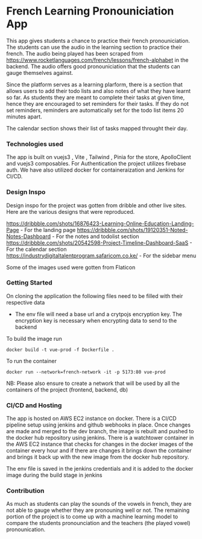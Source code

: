 # French Learning Pronouniciation App

This app gives students a chance to practice their french pronouniciation. The students can use the audio in the learning section to practice their french. The audio being played has been scraped from https://www.rocketlanguages.com/french/lessons/french-alphabet in the backend. The audio offers good pronouniciation that the students can gauge themselves against.

Since the platform serves as a learning plarform, there is a section that allows users to add their todo lists and also notes of what they have learnt so far. As students they are meant to complete their tasks at given time, hence they are encouraged to set reminders for their tasks. If they do not set reminders, reminders are automatically set for the todo list items 20 minutes apart.

The calendar section shows their list of tasks mapped throught their day.

### Technologies used

The app is built on vuejs3 , Vite , Tailwind , Pinia for the store, ApolloClient and vuejs3 composables.
For Authentication the project utilizes firebase auth.
We have also utilized docker for containeraization and Jenkins for CI/CD.

### Design Inspo

Design inspo for the project was gotten from dribble and other live sites.
Here are the various designs that were reproduced.

https://dribbble.com/shots/16876423-Learning-Online-Education-Landing-Page - For the landing page
https://dribbble.com/shots/19120351-Noted-Notes-Dashboard - For the notes and todolist section
https://dribbble.com/shots/20542598-Project-Timeline-Dashboard-SaaS - For the calendar section
https://industrydigitaltalentprogram.safaricom.co.ke/ - For the sidebar menu

Some of the images used were gotten from Flaticon

### Getting Started

On cloning the application the following files need to be filled with their respective data
- The env file will need a base url and a crytpojs encryption key. The encryption key is necessary when encrypting data to send to the backend

To build the image run 

```docker build -t vue-prod -f Dockerfile . ```

To run the container

``` docker run --network=french-network -it -p 5173:80 vue-prod ```

NB: Please also ensure to create a network that will be used by all the containers of the project (frontend, backend, db)


### CI/CD and Hosting

The app is hosted on AWS EC2 instance on docker. 
There is a CI/CD pipeline setup using jenkins and github webhooks in place.
Once changes are made and merged to the dev branch, the image is rebuilt and pushed to the docker hub repository using jenkins.
There is a watchtower container in the AWS EC2 instance that checks for changes in the docker images of the container every hour and if there are changes it brings down the container and brings it back up with the new image from the docker hub repository.

The env file is saved in the jenkins credentials and it is added to the docker image during the build stage in jenkins

### Contribution

As much as students can play the sounds of the vowels in french, they are not able to gauge whether they are pronouning well or not.
The remaining portion of the project is to come up with a machine learning model to compare the students pronounciation and the teachers (the played vowel) pronounication.

